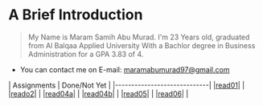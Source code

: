 # A Brief Introduction 
> My Name is Maram Samih Abu Murad. I'm 23 Years old, graduated from Al Balqaa Applied University With a Bachlor degree in Business Administration for a GPA 3.83 of 4. 
 * You can contact me on E-mail: maramabumurad97@gmail.com
 


| Assignments | Done/Not Yet |
|-----------------------------|
|[read01](read01.md)|   |
|[reado2](read02.md)|   |
|[read04a](read04a.md)|   |
|[read04b](read04b.md)|   |
|[read05](read05.md)|     |
|[read06](read06.md)|   |